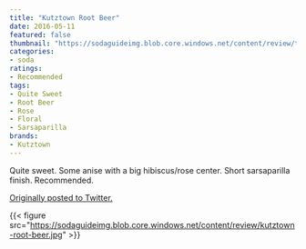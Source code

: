```yaml
---
title: "Kutztown Root Beer"
date: 2016-05-11
featured: false
thumbnail: "https://sodaguideimg.blob.core.windows.net/content/review/thumbs/kutztown-root-beer.jpg"
categories:
- soda
ratings:
- Recommended
tags:
- Quite Sweet
- Root Beer
- Rose
- Floral
- Sarsaparilla
brands:
- Kutztown
---
```


Quite sweet. Some anise with a big hibiscus/rose center. Short sarsaparilla finish. Recommended.

[Originally posted to Twitter.](https://twitter.com/Cavorter/status/730432598971834369)

{{< figure src="https://sodaguideimg.blob.core.windows.net/content/review/kutztown-root-beer.jpg" >}}

